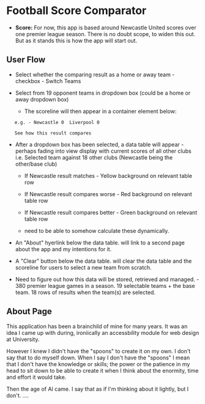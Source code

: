 # Football Score Comparator

+ **Score:** For now, this app is based around Newcastle United scores over one premier league season.  There is no doubt scope, to widen this out. But as it stands this is how the app will start out.
 

## User Flow

+ Select whether the comparing result as a home or away team - checkbox - Switch Teams
 
+ Select from 19 opponent teams in dropdown box  (could be a home or away dropdown box)
 
  + The scoreline will then appear in a container element below:  
 
 ```
	e.g. - Newcastle 0  Liverpool 0
 
	See how this result compares
 ```

+ After a dropdown box has been selected, a data table will appear - perhaps fading into view display with current scores of all other clubs i.e. Selected team against 18 other clubs (Newcastle being the other/base club)
	
  + If Newcastle result matches  - Yellow background on relevant table row
  + If Newcastle result compares worse - Red background on relevant table row
  + If Newcastle result compares better - Green background on relevant table row

  + need to be able to somehow calculate these dynamically. 
 
+ An "About" hyerlink below the data table. will link to a second page about the app and my intentions for it.

+ A "Clear" button below the data table. will clear the data table and the scoreline for users to select a new team from scratch. 

+ Need to figure out how this data will be stored, retrieved and managed.  - 380 premier league games in a season. 19 selectable teams + the base team.  18 rows of results when the team(s) are selected.

## About Page

This application has been a brainchild of mine for many years. It was an idea I came up with during, ironiically an accessbility module for web design at University.  

However I knew I didn't have the "spoons" to create it on my own. I don't say that to do myself down. When I say I don't have the "spoons" I mean that I don't have the knowledge or skills; the power or the patience in my head to sit down to be able to create it when I think about the enormity, time and effort it would take.

Then the age of AI came. I say that as if I'm thinking about it lightly, but I don't.  ....  
